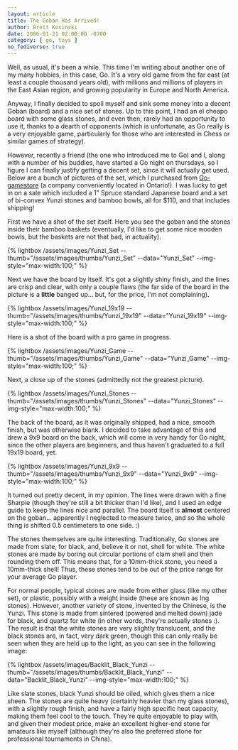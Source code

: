```yaml
---
layout: article
title: The Goban Has Arrived!
author: Brett Kosinski
date: 2006-01-21 02:00:00 -0700
category: [ go, toys ]
no_fediverse: true
---
```


Well, as usual, it's been a while.  This time I'm writing about another one of my many hobbies, in this case, Go.  It's a very old game from the far east (at least a couple thousand years old), with millions and millions of players in the East Asian region, and growing popularity in Europe and North America.

Anyway, I finally decided to spoil myself and sink some money into a decent Goban (board) and a nice set of stones.  Up to this point, I had an el cheapo board with some glass stones, and even then, rarely had an opportunity to use it, thanks to a dearth of opponents (which is unfortunate, as Go really is a very enjoyable game, particularly for those who are interested in Chess or similar games of strategy).

However, recently a friend (the one who introduced me to Go) and I, along with a number of his buddies, have started a Go night on thursdays, so I figure I can finally justify getting a decent set, since it will actually get used.  Below are a bunch of pictures of the set, which I purchased from [Go-gamestore](http://www.go-gamestore.com) (a company conveniently located in Ontario!).  I was lucky to get in on a sale which included a 1" Spruce standard Japanese board and a set of bi-convex Yunzi stones and bamboo bowls, all for $110, and that includes shipping!

First we have a shot of the set itself.  Here you see the goban and the stones inside their bamboo baskets (eventually, I'd like to get some nice wooden bowls, but the baskets are not that bad, in actuality).

{% lightbox /assets/images/Yunzi_Set --thumb="/assets/images/thumbs/Yunzi_Set" --data="Yunzi_Set" --img-style="max-width:100;" %}

Next we have the board by itself.  It's got a slightly shiny finish, and the lines are crisp and clear, with only a couple flaws (the far side of the board in the picture is a **little** banged up... but, for the price, I'm not complaining).

{% lightbox /assets/images/Yunzi_19x19 --thumb="/assets/images/thumbs/Yunzi_19x19" --data="Yunzi_19x19" --img-style="max-width:100;" %}

Here is a shot of the board with a pro game in progress.

{% lightbox /assets/images/Yunzi_Game --thumb="/assets/images/thumbs/Yunzi_Game" --data="Yunzi_Game" --img-style="max-width:100;" %}

Next, a close up of the stones (admittedly not the greatest picture).

{% lightbox /assets/images/Yunzi_Stones --thumb="/assets/images/thumbs/Yunzi_Stones" --data="Yunzi_Stones" --img-style="max-width:100;" %}

The back of the board, as it was originally shipped, had a nice, smooth finish, but was otherwise blank.  I decided to take advantage of this and drew a 9x9 board on the back, which will come in very handy for Go night, since the other players are beginners, and thus haven't graduated to a full 19x19 board, yet.

{% lightbox /assets/images/Yunzi_9x9 --thumb="/assets/images/thumbs/Yunzi_9x9" --data="Yunzi_9x9" --img-style="max-width:100;" %}

It turned out pretty decent, in my opinion.  The lines were drawn with a fine Sharpie (though they're still a bit thicker than I'd like), and I used an edge guide to keep the lines nice and parallel.  The board itself is **almost** centered on the goban... apparently I neglected to measure twice, and so the whole thing is shifted 0.5 centimeters to one side. :)

The stones themselves are quite interesting.  Traditionally, Go stones are made from slate, for black, and, believe it or not, shell for white.  The white stones are made by boring out circular portions of clam shell and then rounding them off.  This means that, for a 10mm-thick stone, you need a 10mm-thick shell!   Thus, these stones tend to be out of the price range for your average Go player.

For normal people, typical stones are made from either glass (like my other set), or plastic, possibly with a weight inside (these are known as Ing stones).  However, another variety of stone, invented by the Chinese, is the Yunzi.  This stone is made from sintered (powered and melted down) jade for black, and quartz for white (in other words, they're actually stones :).  The result is that the white stones are very slightly translucent, and the black stones are, in fact, very dark green, though this can only really be seen when they are held up to the light, as you can see in the following image: 

{% lightbox /assets/images/Backlit_Black_Yunzi --thumb="/assets/images/thumbs/Backlit_Black_Yunzi" --data="Backlit_Black_Yunzi" --img-style="max-width:100;" %}

Like slate stones, black Yunzi should be oiled, which gives them a nice sheen.  The stones are quite heavy (certainly heavier than my glass stones), with a slightly rough finish, and have a fairly high specific heat capacity, making them feel cool to the touch.  They're quite enjoyable to play with, and given their modest price, make an excellent higher-end stone for amateurs like myself (although they're also the preferred stone for professional tournaments in China).

